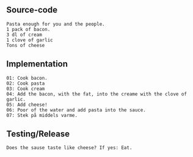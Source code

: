 Source-code
-----------
```
Pasta enough for you and the people.
1 pack of bacon.
3 dl of cream
1 clove of garlic
Tons of cheese
```

Implementation
--------------
```
01: Cook bacon.
02: Cook pasta
03: Cook cream
04: Add the bacon, with the fat, into the creame with the clove of garlic.
05: Add cheese!
06: Poor of the water and add pasta into the sauce.
07: Stek på middels varme.
```

Testing/Release
---------------
```
Does the sause taste like cheese? If yes: Eat.
```
